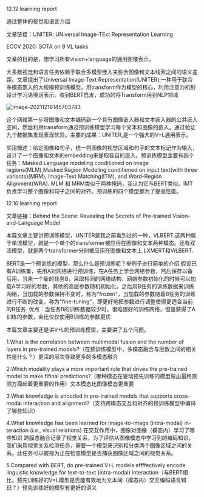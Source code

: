 12.12 learning report

通过整体的视觉和语言介绍

文章链接：UNITER: UNiversal Image-TExt Representation Learning

ECCV 2020: SOTA on 9 VL tasks

文章的目的是，想学习所有vision+language的通用图像表示。

大多数视觉和语言任务依赖于联合多模型嵌入来弥合图像和文本线索之间的语义差距。文章提出了Universal Image-Text Representation(UNITER),一种用于联合多模态嵌入的大规模预训练模型。用transform作为模型的核心，利用注意力机制设计学习语境话表示。收到BERT启发，成功的将Transform用到NLP领域

![image-20211216145703783](C:\Users\Nick\AppData\Roaming\Typora\typora-user-images\image-20211216145703783.png)

这个网络第一步将图像和文本编码到一个具有图像嵌入器和文本嵌入器的公共嵌入空间，然后利用transform通过预训练模型学习每个文本和图像的嵌入。通过验证九个数据集发现表现优异。主要的成果：UNITER,是一个强大的V+L通用表示。

实现概述：给定图像和句子，统一将图像的视觉区域和句子的文本标记作为输入，设计了一个图像和文本的embedding来提取各自的嵌入。预训练模型主要有四个任务：Masked Language modeling conditioned on image regions(MLM),Masked Region Modeling conditioned on input text(with three variants)(MRM), Image-Text Matching(ITM), and Word-Region Alignment(WRA). MLM 和 MRM类似于两种掩码，我认为它与BERT类似。IMT负责学习整个图像和句子之间的对齐。预训练的四个模型都为了提高性能。



12.16 learning report

文章链接：Behind the Scene: Revealing the Secrets of Pre-trained Vision-and-Language Model

本篇文章主要讲预训练模型，UNITER是我之前看到过的一种，VLBERT.这两种属于单流模型，就是一个单个的transformer被应用在图像和文本两种模态。还有双流模型，就是两个transformer分别被应用在图像和文本上.LXMERT和ViLBERT.

BERT是一个预训练的模型，那么什么是预训练呢？举例子进行简单的介绍
假设已有A训练集，先用A对网络进行预训练，在A任务上学会网络参数，然后保存以备后用，当来一个新的任务B，采取相同的网络结构，网络参数初始化的时候可以加载A学习好的参数，其他的高层参数随机初始化，之后用B任务的训练数据来训练网络，当加载的参数保持不变时，称为"frozen"，当加载的参数随着B任务的训练进行不断的改变，称为“fine-tuning”，即更好地把参数进行调整使得更适合当前的B任务. 优点：当任务B的训练数据较少时，很难很好的训练网络，但是获得了A训练的参数，会比仅仅使用B训练的参数更优

本篇文章主要还是讲V+L的预训练模型，主要讲了五个问题。

1.What is the correlation between multimodal fusion and the number of layers in pre-trained models?（在预训练模型中，多模态融合与层数之间的相关性是什么？）更深的层次导致更多的多模态融合

2.Which modality plays a more important role that drives the pre-trained model to make fifinal predictions?（哪种模态在驱动预先训练的模型做出最终预测方面起着更重要的作用）文本模态比图像模态更重要

3.What knowledge is encoded in pre-trained models that supports cross-modal interaction and alignment?（支持跨模态交互和对齐的预训练模型中编码了哪些知识）

4.What knowledge has been learned for image-to-image (intra-modal) in-teraction (*i.e.*, visual relations) 在交互作用中，图像对图像（模态内）学习了哪些知识 跨膜态融合记录了视觉关系，为了评估从图像模态中学习到的编码知识，我们采用视觉关系检测任务，需要一个模型来识别和分类两个图像区域之间的关系。此任务可以被视为正在检查模型是否捕获图像区域之间的视觉关系。

5.Compared with BERT, do pre-trained V+L models effffectively encode linguistic knowledge for text-to-text (intra-modal) interaction（与BERT相比，预先训练好的V+L模型是否能有效地为文本间（模态内）交互编码语言知识？）预先训练好的模型有更好的语义
